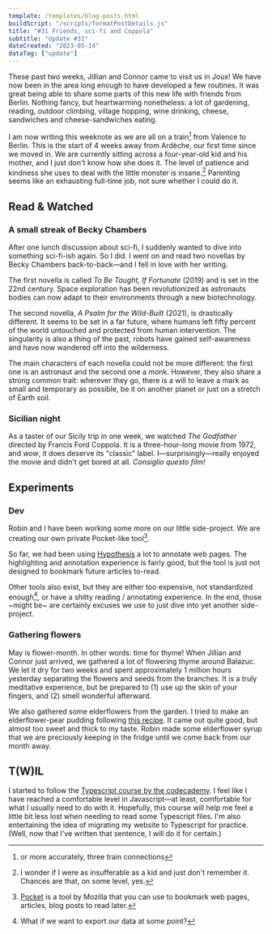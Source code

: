 ```yaml
---
template: /templates/blog-posts.html
buildScript: "/scripts/formatPostDetails.js"
title: "#31 Friends, sci-fi and Coppola"
subtitle: "Update #31"
dateCreated: "2023-05-14"
dataTag: ["update"]
---
```


These past two weeks, Jillian and Connor came to visit us in Joux! We have now been in the area long enough to have developed a few routines. It was great being able to share some parts of this new life with friends from Berlin. Nothing fancy, but heartwarming nonetheless: a lot of gardening, reading, outdoor climbing, village hopping, wine drinking, cheese, sandwiches and cheese-sandwiches eating.

I am now writing this weeknote as we are all on a train[^1] from Valence to Berlin. This is the start of 4 weeks away from Ardèche, our first time since we moved in. We are currently sitting across a four-year-old kid and his mother, and I just don't know how she does it. The level of patience and kindness she uses to deal with the little monster is insane.[^2] Parenting seems like an exhausting full-time job, not sure whether I could do it.

[^1]: or more accurately, three train connections
[^2]: I wonder if I were as insufferable as a kid and just don't remember it. Chances are that, on some level, yes.

## Read & Watched

### A small streak of Becky Chambers

After one lunch discussion about sci-fi, I suddenly wanted to dive into something sci-fi-ish again. So I did. I went on and read two novellas by Becky Chambers back-to-back—and I fell in love with her writing.

The first novella is called <cite>To Be Taught, If Fortunate</cite> (2019) and is set in the 22nd century. Space exploration has been revolutionized as astronauts bodies can now adapt to their environments through a new biotechnology.

The second novella, <cite>A Psalm for the Wild-Built</cite> (2021), is drastically different. It seems to be set in a far future, where humans left fifty percent of the world untouched and protected from human intervention. The singularity is also a thing of the past, robots have gained self-awareness and have now wandered off into the wilderness.

The main characters of each novella could not be more different: the first one is an astronaut and the second one a monk. However, they also share a strong common trait: wherever they go, there is a will to leave a mark as small and temporary as possible, be it on another planet or just on a stretch of Earth soil.

### Sicilian night

As a taster of our Sicily trip in one week, we watched <cite>The Godfather</cite> directed by Francis Ford Coppola. It is a three-hour-long movie from 1972, and _wow_, it does deserve its "classic" label. I—surprisingly—really enjoyed the movie and didn't get bored at all. _Consiglio questo film!_

## Experiments

### Dev

Robin and I have been working some more on our little side-project. We are creating our own private Pocket-like tool[^3].

So far, we had been using [Hypothesis](https://web.hypothes.is/) a lot to annotate web pages. The highlighting and annotation experience is fairly good, but the tool is just not designed to bookmark future articles to-read.

Other tools also exist, but they are either too expensive, not standardized enough[^4], or have a shitty reading / annotating experience. In the end, those ~might be~ are certainly excuses we use to just dive into yet another side-project.

### Gathering flowers

May is flower-month. In other words: time for thyme! When Jillian and Connor just arrived, we gathered a lot of flowering thyme around Balazuc. We let it dry for two weeks and spent approximately 1 million hours yesterday separating the flowers and seeds from the branches. It is a truly meditative experience, but be prepared to (1) use up the skin of your fingers, and (2) smell wonderful afterward.

We also gathered some elderflowers from the garden. I tried to make an elderflower-pear pudding following [this recipe](https://www.kilometre-0.fr/recettes/flan-aux-poires-et-aux-fleurs-de-sureau/). It came out quite good, but almost too sweet and thick to my taste. Robin made some elderflower syrup that we are preciously keeping in the fridge until we come back from our month away.

[^3]: [Pocket](https://getpocket.com/) is a tool by Mozilla that you can use to bookmark web pages, articles, blog posts to read later.
[^4]: What if we want to export our data at some point?

## T(W)IL

I started to follow the [Typescript course by the codecademy](https://www.codecademy.com/learn/learn-typescript). I feel like I have reached a comfortable level in Javascript—at least, comfortable for what I usually need to do with it. Hopefully, this course will help me feel a little bit less lost when needing to read some Typescript files. I'm also entertaining the idea of migrating my website to Typescript for practice. (Well, now that I've written that sentence, I will do it for certain.)
